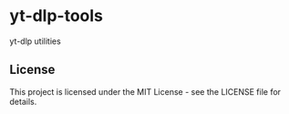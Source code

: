 # yt-dlp-tools
yt-dlp utilities

## License
This project is licensed under the MIT License - see the LICENSE file for details.
